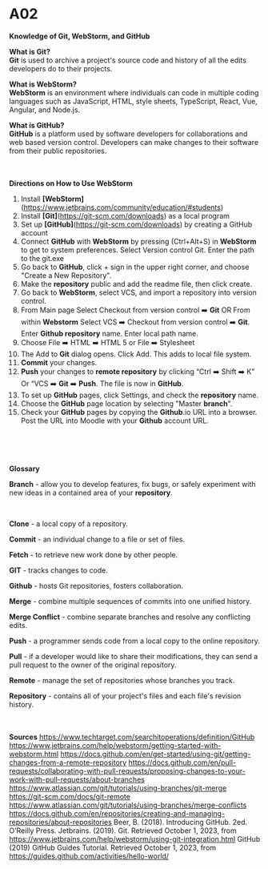 # A02
**Knowledge of Git, WebStorm, and GitHub**
<br>

**What is Git?**
<br>
**Git** is used to archive a project's source code and history of all the edits developers do to their projects.
<br>

**What is WebStorm?**
<br>
**WebStorm** is an environment where individuals can code in multiple coding languages such as JavaScript, HTML, style sheets, TypeScript, React, Vue, Angular, and Node.js. 
<br>

**What is GitHub?**
<br>
**GitHub** is a platform used by software developers for collaborations and web based version control. Developers can make changes to their software from their public repositories.
<br><br><br>



**Directions on How to Use WebStorm**
<br>
1. Install **[WebStorm]**(https://www.jetbrains.com/community/education/#students)
2. Install **[Git]**(https://git-scm.com/downloads) as a local program
3. Set up **[GitHub]**(https://git-scm.com/downloads) by creating a GitHub account
4. Connect **GitHub** with **WebStorm** by pressing (Ctrl+Alt+S) in **WebStorm** to get to system preferences. Select Version control Git. Enter the path to the git.exe
5. Go back to **GitHub**, click + sign in the upper right corner, and choose "Create a New Repository".
6. Make the **repository** public and add the readme file, then click create.
7. Go back to **WebStorm**, select VCS, and import a repository into version control.
8. From Main page Select Checkout from version control :arrow_right: **Git** OR From within **Webstorm** Select VCS :arrow_right: Checkout from version control :arrow_right: **Git**. Enter **Github repository** name. Enter local path name. 
9. Choose File :arrow_right: HTML :arrow_right: HTML 5 or File :arrow_right: Stylesheet
10. The Add to **Git** dialog opens. Click Add. This adds to local file system.
11. **Commit** your changes.
12. **Push** your changes to **remote repository** by clicking “Ctrl :arrow_right: Shift :arrow_right: K” Or “VCS :arrow_right: **Git** :arrow_right: **Push**. The file is now in **GitHub**.
13. To set up **GitHub** pages, click Settings, and check the **repository** name.
14. Choose the **GitHub** page location by selecting "Master **branch**".
15. Check your **GitHub** pages by copying the **Github**.io URL into a browser. Post the URL into Moodle with your **Github** account URL.



<br><br><br>

**Glossary**
<br>

**Branch** - allow you to develop features, fix bugs, or safely experiment with new ideas in a contained area of your **repository**.

<br>

**Clone** - a local copy of a repository.
<br>

**Commit** - an individual change to a file or set of files.
<br>

**Fetch** - to retrieve new work done by other people.
<br>

**GIT** - tracks changes to code.
<br>

**Github** - hosts Git repositories, fosters collaboration.
<br>

**Merge** - combine multiple sequences of commits into one unified history.
<br>

**Merge Conflict** - combine separate branches and resolve any conflicting edits.
<br>

**Push** - a programmer sends code from a local copy to the online repository.
<br>

**Pull** - if a developer would like to share their modifications, they can send a pull request to the owner of the original repository.
<br>

**Remote** - manage the set of repositories whose branches you track.
<br>

**Repository** - contains all of your project's files and each file's revision history.
<br><br><br>

**Sources**
https://www.techtarget.com/searchitoperations/definition/GitHub
https://www.jetbrains.com/help/webstorm/getting-started-with-webstorm.html
https://docs.github.com/en/get-started/using-git/getting-changes-from-a-remote-repository
https://docs.github.com/en/pull-requests/collaborating-with-pull-requests/proposing-changes-to-your-work-with-pull-requests/about-branches
https://www.atlassian.com/git/tutorials/using-branches/git-merge
https://git-scm.com/docs/git-remote
https://www.atlassian.com/git/tutorials/using-branches/merge-conflicts
https://docs.github.com/en/repositories/creating-and-managing-repositories/about-repositories
Beer, B. (2018). Introducing GitHub. 2ed. O’Reilly Press.
Jetbrains. (2019). Git. Retrieved October 1, 2023, from https://www.jetbrains.com/help/webstorm/using-git-integration.html
GitHub (2019) GitHub Guides Tutorial. Retrieved October 1, 2023, from https://guides.github.com/activities/hello-world/
